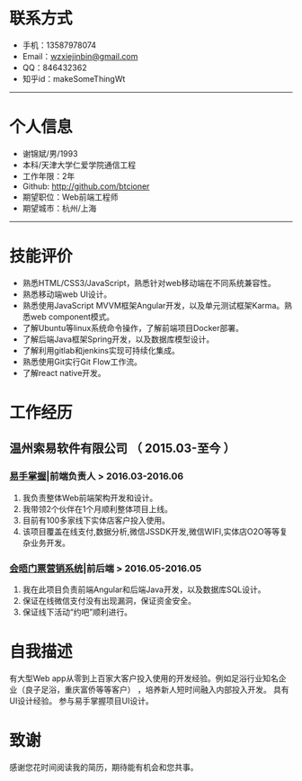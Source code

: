 # 联系方式

- 手机：13587978074
- Email：wzxiejinbin@gmail.com
- QQ：846432362
- 知乎id：makeSomeThingWt

---

# 个人信息

 - 谢锦斌/男/1993
 - 本科/天津大学仁爱学院通信工程
 - 工作年限：2年
 - Github: http://github.com/btcioner 
 - 期望职位：Web前端工程师
 - 期望城市：杭州/上海

---

# 技能评价

- 熟悉HTML/CSS3/JavaScript，熟悉针对web移动端在不同系统兼容性。
- 熟悉移动端web UI设计。
- 熟悉使用JavaScript MVVM框架Angular开发，以及单元测试框架Karma。熟悉web component模式。
- 了解Ubuntu等linux系统命令操作，了解前端项目Docker部署。
- 了解后端Java框架Spring开发，以及数据库模型设计。
- 了解利用gitlab和jenkins实现可持续化集成。
- 熟悉使用Git实行Git Flow工作流。
- 了解react native开发。


# 工作经历


## 温州索易软件有限公司 （  2015.03-至今 ）

### [易手掌握](http://www.91yszw.com/)|前端负责人 > 2016.03-2016.06
1.	我负责整体Web前端架构开发和设计。
2.	我带领2个伙伴在1个月顺利整体项目上线。
3.	目前有100多家线下实体店客户投入使用。
4.	该项目覆盖在线支付,数据分析,微信JSSDK开发,微信WIFI,实体店O2O等等复杂业务开发。


### [会晤门票营销系统](https://open.weixin.qq.com/connect/oauth2/authorize?appid=wx321e80cdefb8459e&redirect_uri=http://www.91yszw.com/meeting/applie/getcode&response_type=code&scope=snsapi_base&state=1#wechat_redirect)|前后端 > 2016.05-2016.05
1.	我在此项目负责前端Angular和后端Java开发，以及数据库SQL设计。
2.	保证在线微信支付没有出现漏洞，保证资金安全。
3.	保证线下活动“约吧”顺利进行。

# 自我描述 
有大型Web app从零到上百家大客户投入使用的开发经验。例如足浴行业知名企业（良子足浴，重庆富侨等等客户） ，培养新人短时间融入内部投入开发。 具有UI设计经验。 参与易手掌握项目UI设计。

# 致谢
感谢您花时间阅读我的简历，期待能有机会和您共事。
